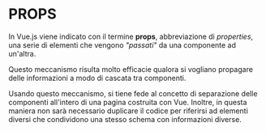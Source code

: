 # PROPS

In Vue.js viene indicato con il termine **props**, abbreviazione di _properties_, una serie di elementi che vengono _"passati"_ da una componente ad un'altra.

Questo meccanismo risulta molto efficacie qualora si vogliano propagare delle informazioni a modo di cascata tra componenti.

Usando questo meccanismo, si tiene fede al concetto di separazione delle componenti all'intero di una pagina costruita con Vue. Inoltre, in questa maniera non sarà necessario duplicare il codice per riferirsi ad elementi diversi che condividono una stesso schema con informazioni diverse.